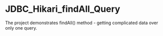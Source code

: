 # JDBC_Hikari_findAll_Query
The project demonstrates findAll() method - getting complicated data over only one query. 
